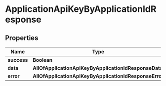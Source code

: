 # ApplicationApiKeyByApplicationIdResponse

## Properties
Name | Type | Description | Notes
------------ | ------------- | ------------- | -------------
**success** | **Boolean** |  |  [optional]
**data** | **AllOfApplicationApiKeyByApplicationIdResponseData** |  |  [optional]
**error** | **AllOfApplicationApiKeyByApplicationIdResponseError** |  |  [optional]
